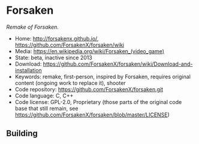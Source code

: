# Forsaken

_Remake of Forsaken._

- Home: http://forsakenx.github.io/, https://github.com/ForsakenX/forsaken/wiki
- Media: https://en.wikipedia.org/wiki/Forsaken_(video_game)
- State: beta, inactive since 2013
- Download: https://github.com/ForsakenX/forsaken/wiki/Download-and-installation
- Keywords: remake, first-person, inspired by Forsaken, requires original content (ongoing work to replace it), shooter
- Code repository: https://github.com/ForsakenX/forsaken.git
- Code language: C, C++
- Code license: GPL-2.0, Proprietary (those parts of the original code base that still remain, see https://github.com/ForsakenX/forsaken/blob/master/LICENSE)

## Building
